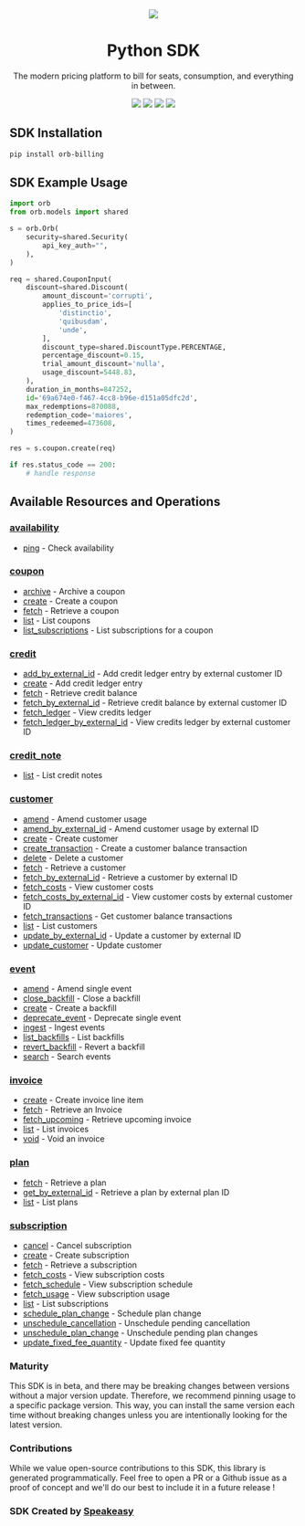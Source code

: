<div align="center">
    <img src="https://user-images.githubusercontent.com/6267663/229776275-b670d564-fc2e-4843-b061-adf230737e3f.svg">
    <h1>Python SDK</h1>
   <p>The modern pricing platform to bill for seats, consumption, and everything in between.</p>
   <a href="https://docs.withorb.com/docs/orb-docs/overview"><img src="https://img.shields.io/static/v1?label=Docs&message=API Ref&color=5444e4&style=for-the-badge" /></a>
   <a href="https://github.com/speakeasy-sdks/orb-python/actions"><img src="https://img.shields.io/github/actions/workflow/status/speakeasy-sdks/orb-python/speakeasy_sdk_generation.yml?style=for-the-badge" /></a>
  <a href="https://opensource.org/licenses/MIT"><img src="https://img.shields.io/badge/License-MIT-blue.svg?style=for-the-badge" /></a>
  <a href="https://github.com/speakeasy-sdks/orb-python/releases"><img src="https://img.shields.io/github/v/release/speakeasy-sdks/orb-python?sort=semver&style=for-the-badge" /></a>
</div>

<!-- Start SDK Installation -->
## SDK Installation

```bash
pip install orb-billing
```
<!-- End SDK Installation -->

## SDK Example Usage
<!-- Start SDK Example Usage -->
```python
import orb
from orb.models import shared

s = orb.Orb(
    security=shared.Security(
        api_key_auth="",
    ),
)

req = shared.CouponInput(
    discount=shared.Discount(
        amount_discount='corrupti',
        applies_to_price_ids=[
            'distinctio',
            'quibusdam',
            'unde',
        ],
        discount_type=shared.DiscountType.PERCENTAGE,
        percentage_discount=0.15,
        trial_amount_discount='nulla',
        usage_discount=5448.83,
    ),
    duration_in_months=847252,
    id='69a674e0-f467-4cc8-b96e-d151a05dfc2d',
    max_redemptions=870088,
    redemption_code='maiores',
    times_redeemed=473608,
)

res = s.coupon.create(req)

if res.status_code == 200:
    # handle response
```
<!-- End SDK Example Usage -->

<!-- Start SDK Available Operations -->
## Available Resources and Operations


### [availability](docs/availability/README.md)

* [ping](docs/availability/README.md#ping) - Check availability

### [coupon](docs/coupon/README.md)

* [archive](docs/coupon/README.md#archive) - Archive a coupon
* [create](docs/coupon/README.md#create) - Create a coupon
* [fetch](docs/coupon/README.md#fetch) - Retrieve a coupon
* [list](docs/coupon/README.md#list) - List coupons
* [list_subscriptions](docs/coupon/README.md#list_subscriptions) - List subscriptions for a coupon

### [credit](docs/credit/README.md)

* [add_by_external_id](docs/credit/README.md#add_by_external_id) - Add credit ledger entry by external customer ID
* [create](docs/credit/README.md#create) - Add credit ledger entry
* [fetch](docs/credit/README.md#fetch) - Retrieve credit balance
* [fetch_by_external_id](docs/credit/README.md#fetch_by_external_id) - Retrieve credit balance by external customer ID
* [fetch_ledger](docs/credit/README.md#fetch_ledger) - View credits ledger
* [fetch_ledger_by_external_id](docs/credit/README.md#fetch_ledger_by_external_id) - View credits ledger by external customer ID

### [credit_note](docs/creditnote/README.md)

* [list](docs/creditnote/README.md#list) - List credit notes

### [customer](docs/customer/README.md)

* [amend](docs/customer/README.md#amend) - Amend customer usage
* [amend_by_external_id](docs/customer/README.md#amend_by_external_id) - Amend customer usage by external ID
* [create](docs/customer/README.md#create) - Create customer
* [create_transaction](docs/customer/README.md#create_transaction) - Create a customer balance transaction
* [delete](docs/customer/README.md#delete) - Delete a customer
* [fetch](docs/customer/README.md#fetch) - Retrieve a customer
* [fetch_by_external_id](docs/customer/README.md#fetch_by_external_id) - Retrieve a customer by external ID
* [fetch_costs](docs/customer/README.md#fetch_costs) - View customer costs
* [fetch_costs_by_external_id](docs/customer/README.md#fetch_costs_by_external_id) - View customer costs by external customer ID
* [fetch_transactions](docs/customer/README.md#fetch_transactions) - Get customer balance transactions
* [list](docs/customer/README.md#list) - List customers
* [update_by_external_id](docs/customer/README.md#update_by_external_id) - Update a customer by external ID
* [update_customer](docs/customer/README.md#update_customer) - Update customer

### [event](docs/event/README.md)

* [amend](docs/event/README.md#amend) - Amend single event
* [close_backfill](docs/event/README.md#close_backfill) - Close a backfill
* [create](docs/event/README.md#create) - Create a backfill
* [deprecate_event](docs/event/README.md#deprecate_event) - Deprecate single event
* [ingest](docs/event/README.md#ingest) - Ingest events
* [list_backfills](docs/event/README.md#list_backfills) - List backfills
* [revert_backfill](docs/event/README.md#revert_backfill) - Revert a backfill
* [search](docs/event/README.md#search) - Search events

### [invoice](docs/invoice/README.md)

* [create](docs/invoice/README.md#create) - Create invoice line item
* [fetch](docs/invoice/README.md#fetch) - Retrieve an Invoice
* [fetch_upcoming](docs/invoice/README.md#fetch_upcoming) - Retrieve upcoming invoice
* [list](docs/invoice/README.md#list) - List invoices
* [void](docs/invoice/README.md#void) - Void an invoice

### [plan](docs/plan/README.md)

* [fetch](docs/plan/README.md#fetch) - Retrieve a plan
* [get_by_external_id](docs/plan/README.md#get_by_external_id) - Retrieve a plan by external plan ID
* [list](docs/plan/README.md#list) - List plans

### [subscription](docs/subscription/README.md)

* [cancel](docs/subscription/README.md#cancel) - Cancel subscription
* [create](docs/subscription/README.md#create) - Create subscription
* [fetch](docs/subscription/README.md#fetch) - Retrieve a subscription
* [fetch_costs](docs/subscription/README.md#fetch_costs) - View subscription costs
* [fetch_schedule](docs/subscription/README.md#fetch_schedule) - View subscription schedule
* [fetch_usage](docs/subscription/README.md#fetch_usage) - View subscription usage
* [list](docs/subscription/README.md#list) - List subscriptions
* [schedule_plan_change](docs/subscription/README.md#schedule_plan_change) - Schedule plan change
* [unschedule_cancellation](docs/subscription/README.md#unschedule_cancellation) - Unschedule pending cancellation
* [unschedule_plan_change](docs/subscription/README.md#unschedule_plan_change) - Unschedule pending plan changes
* [update_fixed_fee_quantity](docs/subscription/README.md#update_fixed_fee_quantity) - Update fixed fee quantity
<!-- End SDK Available Operations -->

### Maturity

This SDK is in beta, and there may be breaking changes between versions without a major version update. Therefore, we recommend pinning usage
to a specific package version. This way, you can install the same version each time without breaking changes unless you are intentionally
looking for the latest version.

### Contributions

While we value open-source contributions to this SDK, this library is generated programmatically.
Feel free to open a PR or a Github issue as a proof of concept and we'll do our best to include it in a future release !

### SDK Created by [Speakeasy](https://docs.speakeasyapi.dev/docs/using-speakeasy/client-sdks)
